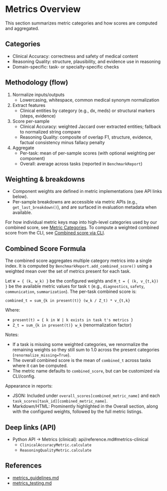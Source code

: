# Metrics Overview

This section summarizes metric categories and how scores are computed and aggregated.

## Categories
- Clinical Accuracy: correctness and safety of medical content
- Reasoning Quality: structure, plausibility, and evidence use in reasoning
- Domain-specific: task- or specialty-specific checks

## Methodology (flow)
1. Normalize inputs/outputs
   - Lowercasing, whitespace, common medical synonym normalization
2. Extract features
   - Clinical entities by category (e.g., dx, meds) or structural markers (steps, evidence)
3. Score per-sample
   - Clinical Accuracy: weighted Jaccard over extracted entities; fallback to normalized string compare
   - Reasoning Quality: composite of overlap F1, structure, evidence, factual consistency minus fallacy penalty
4. Aggregate
   - Per-task: mean of per-sample scores (with optional weighting per component)
   - Overall: average across tasks (reported in `BenchmarkReport`)

## Weighting & breakdowns
- Component weights are defined in metric implementations (see API links below).
- Per-sample breakdowns are accessible via metric APIs (e.g., `get_last_breakdown()`), and are surfaced in evaluation metadata when available.

For how individual metric keys map into high-level categories used by our combined score, see [Metric Categories](./metric_categories.md). To compute a weighted combined score from the CLI, see [Combined score via CLI](../api/cli.md#combined-score-via-cli-typer).

## Combined Score Formula
The combined score aggregates multiple category metrics into a single index. It is computed by `BenchmarkReport.add_combined_score()` using a weighted mean over the set of metrics present for each task.

Let `W = { (k, w_k) }` be the configured weights and `M_t = { (k, v_{t,k}) }` be the available metric values for task `t` (e.g., `diagnostics`, `safety`, `communication`, `summarization`). The per-task combined score is:

```
combined_t = sum_{k in present(t)} (w_k / Z_t) * v_{t,k}
```

Where:
- `present(t) = { k in W | k exists in task t's metrics }`
- `Z_t = sum_{k in present(t)} w_k` (renormalization factor)

Notes:
- If a task is missing some weighted categories, we renormalize the remaining weights so they still sum to 1.0 across the present categories (`renormalize_missing=True`).
- The overall combined score is the mean of `combined_t` across tasks where it can be computed.
- The metric name defaults to `combined_score`, but can be customized via CLI/config.

Appearance in reports:
- JSON: Included under `overall_scores[combined_metric_name]` and each `task_scores[task_id][combined_metric_name]`.
- Markdown/HTML: Prominently highlighted in the Overall section, along with the configured weights, followed by the full metric listings.

## Deep links (API)
- Python API → Metrics (clinical): api/reference.md#metrics-clinical
  - `ClinicalAccuracyMetric.calculate`
  - `ReasoningQualityMetric.calculate`

## References
- [metrics_guidelines.md](../metrics_guidelines.md)
- [metrics_testing.md](../metrics_testing.md)

